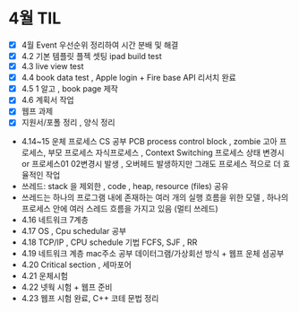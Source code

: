 # 4월 TIL
- [x] 4월 Event 우선순위 정리하여 시간 분배 및 해결
- [x] 4.2 기본 템플릿 플젝 셋팅 ipad build test
- [x] 4.3 live view test
- [x] 4.4 book data test , Apple login + Fire base API 리서치 완료
- [x] 4.5 1 알고 , book page 제작
- [x] 4.6 계획서 작업
- [x] 웹프 과제
- [x] 지원서/포폴 정리 , 양식 정리
- 4.14~15 운체 프로세스 CS 공부 PCB process control block , zombie 고아 프로세스, 부모 프로세스 자식프로세스 , Context Switching 프로세스 상태 변경시 or 프로세스01 02변경시 발생 , 오버헤드 발생하지만 그래도 프로세스 적으로 더 효율적인 작업
- 쓰레드: stack 을 제외한 , code , heap, resource (files) 공유
- 쓰레드는 하나의 프로그램 내에 존재하는 여러 개의 실행 흐름을 위한 모델 , 하나의 프로세스 안에 여러 스레드 흐름을 가지고 있음 (멀티 쓰레드)
- 4.16 네트워크 7계층
- 4.17 OS , Cpu schedular 공부
- 4.18 TCP/IP  , CPU schedule 기법 FCFS, SJF , RR
- 4.19 네트워크 계층 mac주소 공부 데이터그램/가상회선 방식 + 웹프 운체 셤공부
- 4.20 Critical section , 세마포어 
- 4.21 운체시험
- 4.22 넷웍 시험 + 웹프 준비
- 4.23 웹프 시험 완료, C++ 코테 문법 정리
